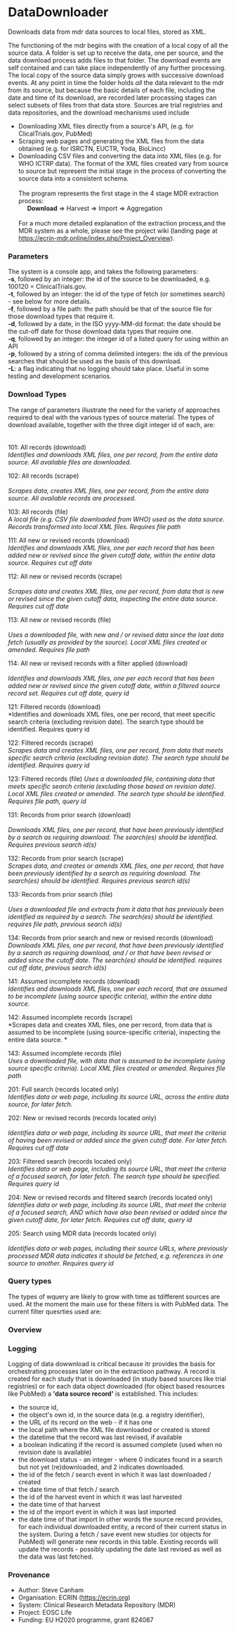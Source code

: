 # DataDownloader
Downloads data from mdr data sources to local files, stored as XML.

The functioning of the mdr begins with the creation of a local copy of all the source data. A folder is set up to receive the data, one per source, and the data download process adds files to that folder. The download events are self contained and can take place independently of any further processing. The local copy of the source data simply grows with successive download events. At any point in time the folder holds *all* the data relevant to the mdr from its source, but because the basic details of each file, including the date and time of its download, are recorded later processing stages can select subsets of files from that data store. Sources are trial registries and data repositories, and the download mechanisms used include
* Downloading XML files directly from a source's API, (e.g. for ClicalTrials.gov, PubMed)
* Scraping web pages and generating the XML files from the data obtained (e.g. for ISRCTN, EUCTR, Yoda, BioLincc)
* Downloading CSV files and converting the data into XML files (e.g. for WHO ICTRP data).
The format of the XML files created vary from source to source but represent the initial stage in the process of converting the source data into a consistent schema.<br/><br/>
The program represents the first stage in the 4 stage MDR extraction process:<br/>
&nbsp;&nbsp;&nbsp;&nbsp;&nbsp;**Download** => Harvest => Import => Aggregation<br/><br/>
For a much more detailed explanation of the extraction process,and the MDR system as a whole, please see the project wiki (landing page at https://ecrin-mdr.online/index.php/Project_Overview).<br/>

### Parameters
The system is a console app, and takes the following parameters:<br/>
**-s**, followed by an integer: the id of the source to be downloaded, e.g. 100120 = ClinicalTrials.gov.<br/>
**-t**, followed by an integer: the id of the type of fetch (or sometimes search) - see below for more details.<br/>
**-f**, followed by a file path: the path should be that of the source file for those download types that require it.<br/>
**-d**, followed by a date, in the ISO yyyy-MM-dd format: the date should be the cut-off date for those download data types that require one.<br/>
**-q**, followed by an integer: the integer id of a listed query for using within an API<br/>
**-p**, followed by a string of comma delimited integers: the ids of the previous searches that should be used as the basis of this download.<br/>
**-L**: a flag indicating that no logging should take place. Useful in some testing and development scenarios.<br/>

### Download Types
The range of parameters illustrate the need for the variety of approaches required to deal with the various types of source material. The types of download available, together with the three digit integer id of each, are:<br/>	<br/>	
101:	All records (download)<br/>	
*Identifies and downloads XML files, one per record, from the entire data source. All available files are downloaded.*	

102:	All records (scrape)<br/>	
*Scrapes data, creates XML files, one per record, from the entire data source. All available records are processed.*	

103:	All records (file)<br/>	
*A local file (e.g. CSV file downloaded from WHO) used as the data source. Records transformed into local XML files. Requires file path*

111:	All new or revised records (download)	<br/>
*Identifies and downloads XML files, one per each record that has been added new or revised since the given cutoff date, within the entire data source.	Requires cut off date*

112:	All new or revised records (scrape)<br/>	
*Scrapes data and creates XML files, one per record, from  data that is new or revised since the given cutoff data, inspecting the entire data source. Requires cut off date*

113:	All new or revised records (file)<br/>	
*Uses a downloaded file, with new and / or revised data since the last data fetch (usually as provided by the source). Local XML files created or amended. Requires file path*

114:	All new or revised records with a filter applied (download)<br/>	
*Identifies and downloads XML files, one per each record that has been added new or revised since the given cutoff date, within a filtered source record set.	Requires cut off date, query id*

121:	Filtered records (download)	<br/>
*Identifies and downloads XML files, one per record, that meet specific search criteria (excluding revision date). The search type should be identified.	Requires query id

122:	Filtered records (scrape)	
*Scrapes data and creates XML files, one per record, from data that meets specific search criteria (excluding revision date). The search type should be identified.	Requires query id*

123:	Filtered records (file)	
*Uses a downloaded file, containing data that meets specific search criteria (excluding those based on revision date). Local XML files created or amended. The search type should be identified.	Requires file path, query id*

131:	Records from prior search (download)<br/>	
*Downloads XML files, one per record, that have been previously identified by a search as requiring download. The search(es) should be identified.	Requires previous search id(s)*

132:	Records from prior search (scrape)<br/>	
*Scrapes data, and creates or amends XML files, one per record, that have been previously identified by a search as requiring download. The search(es) should be identified.	Requires previous search id(s)*

133:	Records from prior search (file)<br/>	
*Uses a downloaded file and extracts from it data that has previously been identified as required by a search. The search(es) should be identified.	requires file path, previous search id(s)*

134:	Records from prior search and new or revised records (download)	<br/>
*Downloads XML files, one per record, that have been previously identified by a search as requiring download, and / or that have been revised or added since the cutoff date. The search(es) should be identified.	requires cut off date, previous search id(s)*

141:	Assumed incomplete records (download)	<br/>
*Identifies and downloads XML files, one per each record, that are assumed to be incomplete (using source specific criteria), within the entire data source.*

142:	Assumed incomplete records (scrape)	<br/>
*Scrapes data and creates XML files, one per record, from  data that is assumed to be incomplete (using source-specific criteria), inspecting the entire data source.	*

143:	Assumed incomplete records (file)	<br/>
*Uses a downloaded file, with data that is assumed to be incomplete (using source specific criteria). Local XML files created or amended.	Requires file path*

201:	Full search (records located only)<br/>	
*Identifies data or web page, including its source URL, across the entire data source, for later fetch.*	

202:	New or revised records (records located only)<br/>	
*Identifies data or web page, including its source URL, that meet the criteria of having been revised or added since the given cutoff date. For later fetch. Requires cut off date*

203:	Filtered search (records located only)<br/>	
*Identifies data or web page, including its source URL, that meet the criteria of a focused search, for later fetch. The search type should be specified.	Requires query id*

204:	New or revised records and filtered search  (records located only)	
*Identifies data or web page, including its source URL, that meet the criteria of a focused search, AND which have also been revised or added since the given cutoff date, for later fetch.	Requires cut off date, query id*

205:	Search using MDR data (records located only)<br/>	
*Identifies data or web pages, including their source URLs, where previously processed MDR data indicates it should be fetched, e.g. references in one source to another.	Requires query id*

### Query types
The types of wquery are likely to grow with time as tdifferent sources are used. At the moment the main use for these filters is with PubMed data. The current filter quesrties used are:

### Overview

### Logging
Logging of data dowwnload is critical because itr provides the basis for orchestrating processes later on in the extractioon pathway. A record is created for each study that is downloaded (in study based sources like trial registries) or for each data object downloaded (for object based resources like PubMed) a **'data source record'** is established. This includes:
* the source id, 
* the object's own id, in the source data (e.g. a registry identifier), 
* the URL of its record on the web - if it has one 
* the local path where the XML file downloaded or created is stored
* the datetime that the record was last revised, if available
* a boolean indicating if the record is assumed complete (used when no revision date is available)
* the download status - an integer - where 0 indicates found in a search but not yet (re)downloaded, and 2 indicates downloaded.
* the id of the fetch / search event in which it was last downloaded / created
* the date time of that fetch / search
* the id of the harvest event in which it was last harvested
* the date time of that harvest
* the id of the import event in which it was last imported
* the date time of that import
In other words the source record provides, for each individual downloaded entity, a record of their current status in the system.
During a fetch / save event new studies (or objects for PubMed) will generate new records in this table. Existing records will update the records - possibly updating the date last revised as well as the data was last fetched. 

### Provenance
* Author: Steve Canham
* Organisation: ECRIN (https://ecrin.org)
* System: Clinical Research Metadata Repository (MDR)
* Project: EOSC Life
* Funding: EU H2020 programme, grant 824087


